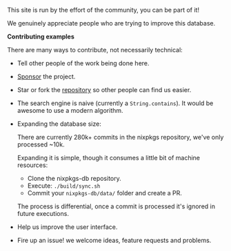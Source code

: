 This site is run by the effort of the community,
you can be part of it!

We genuinely appreciate people who are trying to improve this database.

**Contributing examples**

There are many ways to contribute, not necessarily technical:

- Tell other people of the work being done here.
- [Sponsor](https://patreon.com/kamadorueda) the project.
- Star or fork the [repository](https://github.com/kamadorueda/nixpkgs-db) so other people can find us easier.
- The search engine is naive (currently a `String.contains`).
  It would be awesome to use a modern algorithm.
- Expanding the database size:

  There are currently 280k+ commits in the nixpkgs repository,
  we've only processed ~10k.

  Expanding it is simple, though it consumes a little bit of machine resources:

  - Clone the nixpkgs-db repository.
  - Execute: `./build/sync.sh`
  - Commit your `nixpkgs-db/data/` folder and create a PR.

  The process is differential, once a commit is processed it's ignored in future
  executions.
- Help us improve the user interface.
- Fire up an issue! we welcome ideas, feature requests and problems.
